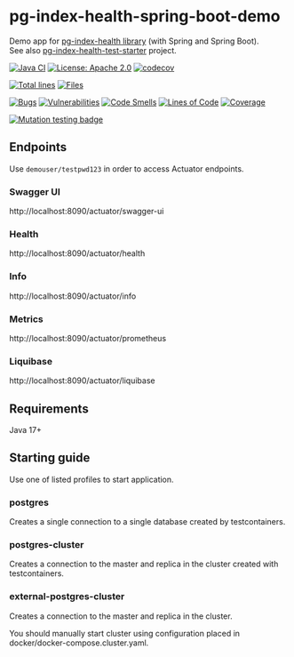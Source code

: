 # pg-index-health-spring-boot-demo

Demo app for [pg-index-health library](https://github.com/mfvanek/pg-index-health) (with Spring and Spring Boot).  
See also [pg-index-health-test-starter](https://github.com/mfvanek/pg-index-health-test-starter) project.

[![Java CI](https://github.com/mfvanek/pg-index-health-spring-boot-demo/workflows/Java%20CI/badge.svg)](https://github.com/mfvanek/pg-index-health-spring-boot-demo/actions "Java CI")
[![License: Apache 2.0](https://img.shields.io/badge/License-Apache%202.0-blue.svg)](https://github.com/mfvanek/pg-index-health-spring-boot-demo/blob/master/LICENSE "Apache License 2.0")
[![codecov](https://codecov.io/gh/mfvanek/pg-index-health-spring-boot-demo/branch/master/graph/badge.svg?token=NEFMS9CA2N)](https://codecov.io/gh/mfvanek/pg-index-health-spring-boot-demo)

[![Total lines](https://tokei.rs/b1/github/mfvanek/pg-index-health-spring-boot-demo)](https://github.com/mfvanek/pg-index-health-spring-boot-demo)
[![Files](https://tokei.rs/b1/github/mfvanek/pg-index-health-spring-boot-demo?category=files)](https://github.com/mfvanek/pg-index-health-spring-boot-demo)

[![Bugs](https://sonarcloud.io/api/project_badges/measure?project=mfvanek_pg-index-health-spring-boot-demo&metric=bugs)](https://sonarcloud.io/summary/new_code?id=mfvanek_pg-index-health-spring-boot-demo)
[![Vulnerabilities](https://sonarcloud.io/api/project_badges/measure?project=mfvanek_pg-index-health-spring-boot-demo&metric=vulnerabilities)](https://sonarcloud.io/summary/new_code?id=mfvanek_pg-index-health-spring-boot-demo)
[![Code Smells](https://sonarcloud.io/api/project_badges/measure?project=mfvanek_pg-index-health-spring-boot-demo&metric=code_smells)](https://sonarcloud.io/summary/new_code?id=mfvanek_pg-index-health-spring-boot-demo)
[![Lines of Code](https://sonarcloud.io/api/project_badges/measure?project=mfvanek_pg-index-health-spring-boot-demo&metric=ncloc)](https://sonarcloud.io/summary/new_code?id=mfvanek_pg-index-health-spring-boot-demo)
[![Coverage](https://sonarcloud.io/api/project_badges/measure?project=mfvanek_pg-index-health-spring-boot-demo&metric=coverage)](https://sonarcloud.io/summary/new_code?id=mfvanek_pg-index-health-spring-boot-demo)

[![Mutation testing badge](https://img.shields.io/endpoint?style=flat&url=https%3A%2F%2Fbadge-api.stryker-mutator.io%2Fgithub.com%2Fmfvanek%2Fpg-index-health-spring-boot-demo%2Fmaster)](https://dashboard.stryker-mutator.io/reports/github.com/mfvanek/pg-index-health-spring-boot-demo/master)

## Endpoints

Use `demouser/testpwd123` in order to access Actuator endpoints.

### Swagger UI

http://localhost:8090/actuator/swagger-ui

### Health

http://localhost:8090/actuator/health

### Info

http://localhost:8090/actuator/info

### Metrics

http://localhost:8090/actuator/prometheus

### Liquibase

http://localhost:8090/actuator/liquibase

## Requirements

Java 17+

## Starting guide

Use one of listed profiles to start application.

### postgres

Creates a single connection to a single database created by testcontainers.

### postgres-cluster

Creates a connection to the master and replica in the cluster created with testcontainers.

### external-postgres-cluster

Creates a connection to the master and replica in the cluster.

You should manually start cluster using configuration placed in docker/docker-compose.cluster.yaml.
